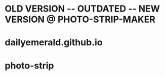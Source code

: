 # OLD VERSION -- OUTDATED -- NEW VERSION @ PHOTO-STRIP-MAKER
# dailyemerald.github.io
# photo-strip

